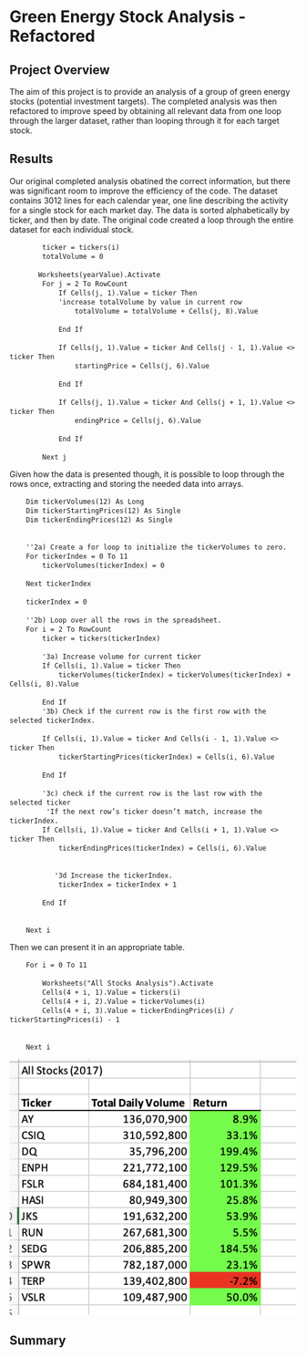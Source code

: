 # Green Energy Stock Analysis - Refactored

## Project Overview
The aim of this project is to provide an analysis of a group of green energy stocks (potential investment targets). The completed analysis was then refactored to improve speed by obtaining all relevant data from one loop through the larger dataset, rather than looping through it for each target stock.

## Results
Our original completed analysis obatined the correct information, but there was significant room to improve the efficiency of the code. The dataset contains 3012 lines for each calendar year, one line describing the activity for a single stock for each market day. The data is sorted alphabetically by ticker, and then by date. The original code created a loop through the entire dataset for each individual stock. 
``` For i = 0 To 11
        ticker = tickers(i)
        totalVolume = 0
        
       Worksheets(yearValue).Activate
        For j = 2 To RowCount
            If Cells(j, 1).Value = ticker Then
            'increase totalVolume by value in current row
                totalVolume = totalVolume + Cells(j, 8).Value
     
            End If
        
            If Cells(j, 1).Value = ticker And Cells(j - 1, 1).Value <> ticker Then
                startingPrice = Cells(j, 6).Value
        
            End If

            If Cells(j, 1).Value = ticker And Cells(j + 1, 1).Value <> ticker Then
                endingPrice = Cells(j, 6).Value

            End If
        
        Next j
```

Given how the data is presented though, it is possible to loop through the rows once, extracting and storing the needed data into arrays. 
```'1b) Create three output arrays
    Dim tickerVolumes(12) As Long
    Dim tickerStartingPrices(12) As Single
    Dim tickerEndingPrices(12) As Single
    
    
    ''2a) Create a for loop to initialize the tickerVolumes to zero.
    For tickerIndex = 0 To 11
        tickerVolumes(tickerIndex) = 0
        
    Next tickerIndex
    
    tickerIndex = 0
        
    ''2b) Loop over all the rows in the spreadsheet.
    For i = 2 To RowCount
        ticker = tickers(tickerIndex)
        
        '3a) Increase volume for current ticker
        If Cells(i, 1).Value = ticker Then
            tickerVolumes(tickerIndex) = tickerVolumes(tickerIndex) + Cells(i, 8).Value
        
        End If
        '3b) Check if the current row is the first row with the selected tickerIndex.
       
        If Cells(i, 1).Value = ticker And Cells(i - 1, 1).Value <> ticker Then
            tickerStartingPrices(tickerIndex) = Cells(i, 6).Value
            
        End If
        
        '3c) check if the current row is the last row with the selected ticker
         'If the next row’s ticker doesn’t match, increase the tickerIndex.
        If Cells(i, 1).Value = ticker And Cells(i + 1, 1).Value <> ticker Then
            tickerEndingPrices(tickerIndex) = Cells(i, 6).Value
                

           '3d Increase the tickerIndex.
            tickerIndex = tickerIndex + 1
            
        End If
    
   
    Next i
```

Then we can present it in an appropriate table. 

```'4) Loop through your arrays to output the Ticker, Total Daily Volume, and Return.
    For i = 0 To 11
        
        Worksheets("All Stocks Analysis").Activate
        Cells(4 + i, 1).Value = tickers(i)
        Cells(4 + i, 2).Value = tickerVolumes(i)
        Cells(4 + i, 3).Value = tickerEndingPrices(i) / tickerStartingPrices(i) - 1
              
        
    Next i
```

![Screenshot_2017 Results](/Resources/Table_2017results.png)

## Summary


